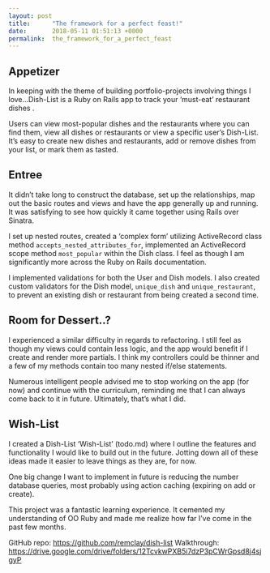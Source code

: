 ```yaml
---
layout: post
title:      "The framework for a perfect feast!"
date:       2018-05-11 01:51:13 +0000
permalink:  the_framework_for_a_perfect_feast
---
```



## Appetizer

In keeping with the theme of building portfolio-projects involving things I love…Dish-List is a Ruby on Rails app to track your ‘must-eat’ restaurant dishes .

Users can view most-popular dishes and the restaurants where you can find them, view all dishes or restaurants or view a specific user’s Dish-List. It’s easy to create new dishes and restaurants, add or remove dishes from your list, or mark them as tasted.

## Entree

It didn’t take long to construct the database, set up the relationships, map out the basic routes and views and have the app generally up and running. It was satisfying to see how quickly it came together using Rails over Sinatra.

I set up nested routes, created a ‘complex form’ utilizing ActiveRecord class method ```accepts_nested_attributes_for```, implemented an ActiveRecord scope method ```most_popular``` within the Dish class. I feel as though I am significantly more across the Ruby on Rails documentation.

I implemented validations for both the User and Dish models. I also created custom validators for the Dish model, ```unique_dish``` and ```unique_restaurant```, to prevent an existing dish or restaurant from being created a second time.

## Room for Dessert..?

I experienced a similar difficulty in regards to refactoring. I still feel as though my views could contain less logic, and the app would benefit if I create and render more partials. I think my controllers could be thinner and a few of my methods contain too many nested if/else statements.

Numerous intelligent people advised me to stop working on the app (for now) and continue with the curriculum, reminding me that I can always come back to it in future. Ultimately, that’s what I did.

## Wish-List

I created a Dish-List ‘Wish-List’ (todo.md) where I outline the features and functionality I would like to build out in the future. Jotting down all of these ideas made it easier to leave things as they are, for now.

One big change I want to implement in future is reducing the number database queries, most probably using action caching (expiring on add or create).

This project was a fantastic learning experience. It cemented my understanding of OO Ruby and made me realize how far I’ve come in the past few months.

GitHub repo: https://github.com/remclay/dish-list
Walkthrough: https://drive.google.com/drive/folders/12TcvkwPXB5i7dzP3pCWrGpsd8j4sjgyP


